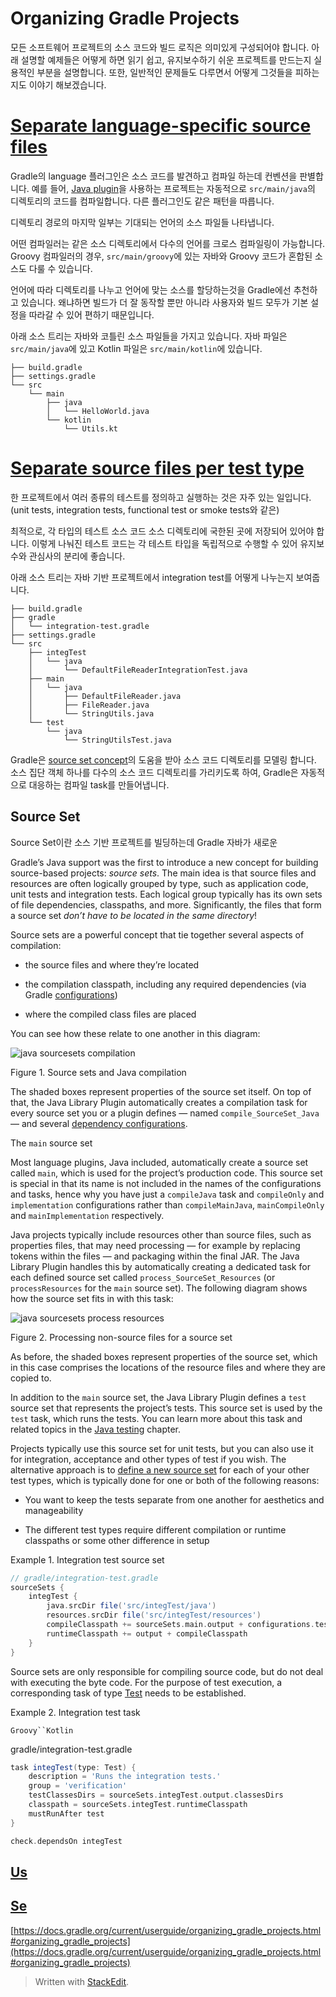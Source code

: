 # Organizing Gradle Projects

모든 소프트웨어 프로젝트의 소스 코드와 빌드 로직은 의미있게 구성되어야 합니다. 아래 설명할 예제들은 어떻게 하면 읽기 쉽고, 유지보수하기 쉬운 프로젝트를 만드는지 실용적인 부분을 설명합니다. 또한, 일반적인 문제들도 다루면서 어떻게 그것들을 피하는지도 이야기 해보겠습니다.

# [Separate language-specific source files](https://docs.gradle.org/current/userguide/organizing_gradle_projects.html#sec:separate_language_source_files)

Gradle의 language 플러그인은 소스 코드를 발견하고 컴파일 하는데 컨벤션을 판별합니다. 예를 들어, [Java plugin](https://docs.gradle.org/current/userguide/java_plugin.html#java_plugin)을 사용하는 프로젝트는 자동적으로 `src/main/java`의 디렉토리의 코드를 컴파일합니다. 다른 플러그인도 같은 패턴을 따릅니다. 

디렉토리 경로의 마지막 일부는 기대되는 언어의 소스 파일들 나타냅니다.

어떤 컴파일러는 같은 소스 디렉토리에서 다수의 언어를 크로스 컴파일링이 가능합니다. Groovy 컴파일러의 경우, `src/main/groovy`에 있는 자바와 Groovy 코드가 혼합된 소스도 다룰 수 있습니다. 

언어에 따라 디렉토리를 나누고 언어에 맞는 소스를 할당하는것을 Gradle에선 추천하고 있습니다. 왜냐하면 빌드가 더 잘 동작할 뿐만 아니라 사용자와 빌드 모두가 기본 설정을 따라갈 수 있어 편하기 때문입니다.

아래 소스 트리는 자바와 코틀린 소스 파일들을 가지고 있습니다. 자바 파일은 `src/main/java`에 있고 Kotlin 파일은 `src/main/kotlin`에 있습니다.

```groovy.
├── build.gradle
├── settings.gradle
└── src
    └── main
        ├── java
        │   └── HelloWorld.java
        └── kotlin
            └── Utils.kt
```

# [Separate source files per test type](https://docs.gradle.org/current/userguide/organizing_gradle_projects.html#sec:separate_test_type_source_files)

한 프로젝트에서 여러 종류의 테스트를 정의하고 실행하는 것은 자주 있는 일입니다. (unit tests, integration tests, functional test or smoke tests와 같은)

최적으로, 각 타입의 테스트 소스 코드 소스 디렉토리에 국한된 곳에 저장되어 있어야 합니다. 이렇게 나눠진 테스트 코드는 각 테스트 타입을 독립적으로 수행할 수 있어 유지보수와 관심사의 분리에 좋습니다. 

아래 소스 트리는 자바 기반 프로젝트에서 integration test를 어떻게 나누는지 보여줍니다.

```groovy.
├── build.gradle
├── gradle
│   └── integration-test.gradle
├── settings.gradle
└── src
    ├── integTest
    │   └── java
    │       └── DefaultFileReaderIntegrationTest.java
    ├── main
    │   └── java
    │       ├── DefaultFileReader.java
    │       ├── FileReader.java
    │       └── StringUtils.java
    └── test
        └── java
            └── StringUtilsTest.java
```

Gradle은 [source set concept](https://docs.gradle.org/current/userguide/building_java_projects.html#sec:java_source_sets)의 도움을 받아 소스 코드 디렉토리를 모델링 합니다. 
소스 집단 객체 하나를 다수의 소스 코드 디렉토리를 가리키도록 하여, Gradle은 자동적으로 대응하는 컴파일 task를 만들어냅니다.

## Source Set

Source Set이란 소스 기반 프로젝트를 빌딩하는데 Gradle 자바가 새로운 


Gradle’s Java support was the first to introduce a new concept for building source-based projects:  _source sets_. The main idea is that source files and resources are often logically grouped by type, such as application code, unit tests and integration tests. Each logical group typically has its own sets of file dependencies, classpaths, and more. Significantly, the files that form a source set  _don’t have to be located in the same directory_!

Source sets are a powerful concept that tie together several aspects of compilation:

-   the source files and where they’re located
    
-   the compilation classpath, including any required dependencies (via Gradle  [configurations](https://docs.gradle.org/current/userguide/dependency_management_terminology.html#sub:terminology_configuration))
    
-   where the compiled class files are placed
    

You can see how these relate to one another in this diagram:

![java sourcesets compilation](https://docs.gradle.org/current/userguide/img/java-sourcesets-compilation.png)

Figure 1. Source sets and Java compilation

The shaded boxes represent properties of the source set itself. On top of that, the Java Library Plugin automatically creates a compilation task for every source set you or a plugin defines — named  `compile_SourceSet_Java`  — and several  [dependency configurations](https://docs.gradle.org/current/userguide/java_plugin.html#java_source_set_configurations).

The  `main`  source set

Most language plugins, Java included, automatically create a source set called  `main`, which is used for the project’s production code. This source set is special in that its name is not included in the names of the configurations and tasks, hence why you have just a  `compileJava`  task and  `compileOnly`  and  `implementation`  configurations rather than  `compileMainJava`,  `mainCompileOnly`  and  `mainImplementation`  respectively.

Java projects typically include resources other than source files, such as properties files, that may need processing — for example by replacing tokens within the files — and packaging within the final JAR. The Java Library Plugin handles this by automatically creating a dedicated task for each defined source set called  `process_SourceSet_Resources`  (or  `processResources`  for the  `main`  source set). The following diagram shows how the source set fits in with this task:

![java sourcesets process resources](https://docs.gradle.org/current/userguide/img/java-sourcesets-process-resources.png)

Figure 2. Processing non-source files for a source set

As before, the shaded boxes represent properties of the source set, which in this case comprises the locations of the resource files and where they are copied to.

In addition to the  `main`  source set, the Java Library Plugin defines a  `test`  source set that represents the project’s tests. This source set is used by the  `test`  task, which runs the tests. You can learn more about this task and related topics in the  [Java testing](https://docs.gradle.org/current/userguide/java_testing.html#java_testing)  chapter.

Projects typically use this source set for unit tests, but you can also use it for integration, acceptance and other types of test if you wish. The alternative approach is to  [define a new source set](https://docs.gradle.org/current/userguide/building_java_projects.html#sec:custom_java_source_sets)  for each of your other test types, which is typically done for one or both of the following reasons:

-   You want to keep the tests separate from one another for aesthetics and manageability
    
-   The different test types require different compilation or runtime classpaths or some other difference in setup
        


Example 1. Integration test source set

```groovy
// gradle/integration-test.gradle 
sourceSets {
    integTest {
        java.srcDir file('src/integTest/java')
        resources.srcDir file('src/integTest/resources')
        compileClasspath += sourceSets.main.output + configurations.testRuntimeClasspath
        runtimeClasspath += output + compileClasspath
    }
}
```

Source sets are only responsible for compiling source code, but do not deal with executing the byte code. For the purpose of test execution, a corresponding task of type  [Test](https://docs.gradle.org/current/dsl/org.gradle.api.tasks.testing.Test.html)  needs to be established.

Example 2. Integration test task

`Groovy``Kotlin`

gradle/integration-test.gradle

```groovy
task integTest(type: Test) {
    description = 'Runs the integration tests.'
    group = 'verification'
    testClassesDirs = sourceSets.integTest.output.classesDirs
    classpath = sourceSets.integTest.runtimeClasspath
    mustRunAfter test
}

check.dependsOn integTest
```

## [](https://docs.gradle.org/current/userguide/organizing_gradle_projects.html#sec:use_standard_conventions)[Us](https://docs.gradle.org/current/userguide/organizing_gradle_projects.html#sec:use_standard_conventions)



## [](https://docs.gradle.org/current/userguide/organizing_gradle_projects.html#sec:separate_test_type_source_files)[Se](https://docs.gradle.org/current/userguide/organizing_gradle_projects.html#sec:separate_test_type_source_files)


[https://docs.gradle.org/current/userguide/organizing_gradle_projects.html#organizing_gradle_projects](https://docs.gradle.org/current/userguide/organizing_gradle_projects.html#organizing_gradle_projects)


> Written with [StackEdit](https://stackedit.io/).
<!--stackedit_data:
eyJoaXN0b3J5IjpbLTExNDI3MzQyODEsMTc1NzkzNjI5MiwtMT
c1Mjk5NTYxNCwtNTc3MjczMzk0LDIwMjUwNDY4MjYsMTcyMzU2
NjMwNV19
-->
